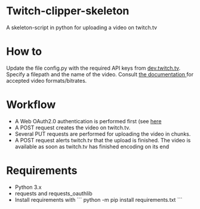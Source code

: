 # Twitch-clipper-skeleton
A skeleton-script in python for uploading a video on twitch.tv
<h1> How to </h1>
Update the file config.py with the required API keys from <a href="https://dev.twitch.tv">dev.twitch.tv</a>. Specify a filepath
and the name of the video. Consult <a href="https://dev.twitch.tv/docs/v5/guides/video-upload/"> the documentation </a> 
for accepted video formats/bitrates.

<h1> Workflow </h1> 
<ul>
<li> A Web OAuth2.0 authentication is performed first (see <a href="https://requests-oauthlib.readthedocs.io/en/latest/"> here </a> </li>
<li> A POST request creates the video on twitch.tv. 
<li> Several PUT requests are performed for uploading the video in chunks.</li>
<li> A POST request alerts twitch.tv that the upload is finished. The video is available 
as soon as twitch.tv has finished encoding on its end
</li>
</ul>

<h1> Requirements </h1>
<ul>
<li> Python 3.x </li>
<li> requests and requests_oauthlib
<li> Install requirements with
```
python -m pip install requirements.txt
```</li>
</ul>

